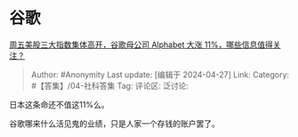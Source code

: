 # 谷歌
[周五美股三大指数集体高开，谷歌母公司 Alphabet 大涨 11%，哪些信息值得关注？](https://www.zhihu.com/question/654212281/answer/3480366997)

> Author: #Anonymity
> Last update: [编辑于 2024-04-27]
> Link:
> Category: #【答集】/04-社科答集 
> Tag: 
> 评论区:
> 泛讨论:

日本这条命还不值这11%么。

谷歌哪来什么活见鬼的业绩，只是人家一个存钱的账户罢了。